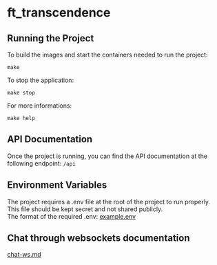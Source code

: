 # ft_transcendence

## Running the Project
To build the images and start the containers needed to run the project:
```
make
```
To stop the application:  
```
make stop
```  
For more informations:
```
make help
```

## API Documentation
Once the project is running, you can find the API documentation at the following endpoint:
`/api`

## Environment Variables
The project requires a .env file at the root of the project to run properly.  
This file should be kept secret and not shared publicly.  
The format of the required .env: [example.env](https://github.com/sdummett/ft_transcendence/blob/main/example.env)

## Chat through websockets documentation
[chat-ws.md](https://github.com/sdummett/ft_transcendence/blob/main/chat-ws.md)
